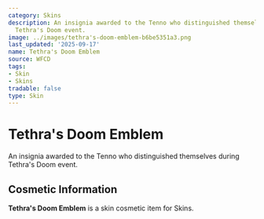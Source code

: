 ```yaml
---
category: Skins
description: An insignia awarded to the Tenno who distinguished themselves during
  Tethra's Doom event.
image: ../images/tethra's-doom-emblem-b6be5351a3.png
last_updated: '2025-09-17'
name: Tethra's Doom Emblem
source: WFCD
tags:
- Skin
- Skins
tradable: false
type: Skin
---
```


# Tethra's Doom Emblem

An insignia awarded to the Tenno who distinguished themselves during Tethra's Doom event.

## Cosmetic Information

**Tethra's Doom Emblem** is a skin cosmetic item for Skins.

